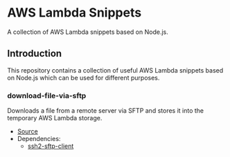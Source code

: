 # AWS Lambda Snippets
A collection of AWS Lambda snippets based on Node.js.

## Introduction
This repository contains a collection of useful AWS Lambda snippets based on Node.js which can be used for different purposes.

### download-file-via-sftp
Downloads a file from a remote server via SFTP and stores it into the temporary AWS Lambda storage.

- [Source](https://github.com/Asgaros/aws-lambda-snippets/tree/main/download-file-via-sftp)
- Dependencies:
  - [ssh2-sftp-client](https://www.npmjs.com/package/ssh2-sftp-client)

